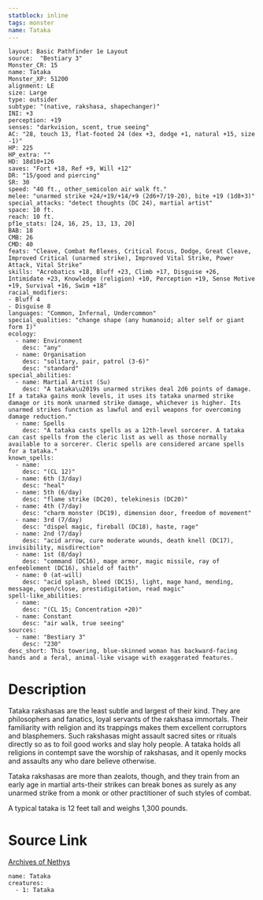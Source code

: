 ```yaml
---
statblock: inline
tags: monster
name: Tataka
---
```

```statblock
layout: Basic Pathfinder 1e Layout
source:  "Bestiary 3"
Monster_CR: 15
name: Tataka
Monster_XP: 51200
alignment: LE
size: Large
type: outsider
subtype: "(native, rakshasa, shapechanger)"
INI: +3
perception: +19
senses: "darkvision, scent, true seeing"
AC: "28, touch 13, flat-footed 24 (dex +3, dodge +1, natural +15, size -1)"
HP: 225
HP_extra: ""
HD: 18d10+126
saves: "Fort +18, Ref +9, Will +12"
DR: "15/good and piercing"
SR: 30
speed: "40 ft., other_semicolon air walk ft."
melee: "unarmed strike +24/+19/+14/+9 (2d6+7/19-20), bite +19 (1d8+3)"
special_attacks: "detect thoughts (DC 24), martial artist"
space: 10 ft.
reach: 10 ft.
pf1e_stats: [24, 16, 25, 13, 13, 20]
BAB: 18
CMB: 26
CMD: 40
feats: "Cleave, Combat Reflexes, Critical Focus, Dodge, Great Cleave, Improved Critical (unarmed strike), Improved Vital Strike, Power Attack, Vital Strike"
skills: "Acrobatics +18, Bluff +23, Climb +17, Disguise +26, Intimidate +23, Knowledge (religion) +10, Perception +19, Sense Motive +19, Survival +16, Swim +18"
racial_modifiers:
- Bluff 4
- Disguise 8
languages: "Common, Infernal, Undercommon"
special_qualities: "change shape (any humanoid; alter self or giant form I)"
ecology:
  - name: Environment
    desc: "any"
  - name: Organisation
    desc: "solitary, pair, patrol (3-6)"
    desc: "standard"
special_abilities:
  - name: Martial Artist (Su)
    desc: "A tataka\u2019s unarmed strikes deal 2d6 points of damage. If a tataka gains monk levels, it uses its tataka unarmed strike damage or its monk unarmed strike damage, whichever is higher. Its unarmed strikes function as lawful and evil weapons for overcoming damage reduction."
  - name: Spells
    desc: "A tataka casts spells as a 12th-level sorcerer. A tataka can cast spells from the cleric list as well as those normally available to a sorcerer. Cleric spells are considered arcane spells for a tataka."
known_spells:
  - name:
    desc: "(CL 12)"
  - name: 6th (3/day)
    desc: "heal"
  - name: 5th (6/day)
    desc: "flame strike (DC20), telekinesis (DC20)"
  - name: 4th (7/day)
    desc: "charm monster (DC19), dimension door, freedom of movement"
  - name: 3rd (7/day)
    desc: "dispel magic, fireball (DC18), haste, rage"
  - name: 2nd (7/day)
    desc: "acid arrow, cure moderate wounds, death knell (DC17), invisibility, misdirection"
  - name: 1st (8/day)
    desc: "command (DC16), mage armor, magic missile, ray of enfeeblement (DC16), shield of faith"
  - name: 0 (at-will)
    desc: "acid splash, bleed (DC15), light, mage hand, mending, message, open/close, prestidigitation, read magic"
spell-like_abilities:
  - name:
    desc: "(CL 15; Concentration +20)"
  - name: Constant
    desc: "air walk, true seeing"
sources:
  - name: "Bestiary 3"
    desc: "230"
desc_short: This towering, blue-skinned woman has backward-facing hands and a feral, animal-like visage with exaggerated features.
```
# Description
Tataka rakshasas are the least subtle and largest of their kind. They are philosophers and fanatics, loyal servants of the rakshasa immortals. Their familiarity with religion and its trappings makes them excellent corruptors and blasphemers. Such rakshasas might assault sacred sites or rituals directly so as to foil good works and slay holy people. A tataka holds all religions in contempt save the worship of rakshasas, and it openly mocks and assaults any who dare believe otherwise.

Tataka rakshasas are more than zealots, though, and they train from an early age in martial arts-their strikes can break bones as surely as any unarmed strike from a monk or other practitioner of such styles of combat.

A typical tataka is 12 feet tall and weighs 1,300 pounds.
# Source Link
[Archives of Nethys](https://aonprd.com/MonsterDisplay.aspx?ItemName=Tataka)
```encounter-table
name: Tataka
creatures:
  - 1: Tataka
```
